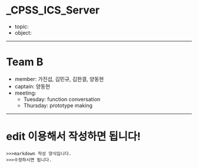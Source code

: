 # _CPSS_ICS_Server
-  topic:
-  object:
- ----------------------------------------------
# Team B
- member: 가진섭, 김민규, 김한결, 양동현
- captain: 양동현
- meeting:
  - Tuesday: function conversation
  - Thursday: prototype making
- ----------------------------------------------
# edit 이용해서 작성하면 됩니다!
~~~
>>>markdown 작성 양식입니다.
>>>수정하시면 됩니다.
